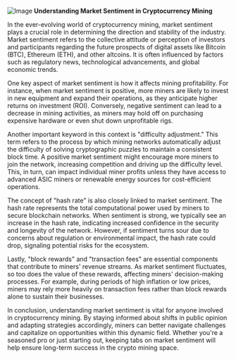 
![Image](https://github.com/user-attachments/assets/31692037-0104-4703-abd1-696b6a7dd41b)
**Understanding Market Sentiment in Cryptocurrency Mining**

In the ever-evolving world of cryptocurrency mining, market sentiment plays a crucial role in determining the direction and stability of the industry. Market sentiment refers to the collective attitude or perception of investors and participants regarding the future prospects of digital assets like Bitcoin (BTC), Ethereum (ETH), and other altcoins. It is often influenced by factors such as regulatory news, technological advancements, and global economic trends.

One key aspect of market sentiment is how it affects mining profitability. For instance, when market sentiment is positive, more miners are likely to invest in new equipment and expand their operations, as they anticipate higher returns on investment (ROI). Conversely, negative sentiment can lead to a decrease in mining activities, as miners may hold off on purchasing expensive hardware or even shut down unprofitable rigs.

Another important keyword in this context is "difficulty adjustment." This term refers to the process by which mining networks automatically adjust the difficulty of solving cryptographic puzzles to maintain a consistent block time. A positive market sentiment might encourage more miners to join the network, increasing competition and driving up the difficulty level. This, in turn, can impact individual miner profits unless they have access to advanced ASIC miners or renewable energy sources for cost-efficient operations.

The concept of "hash rate" is also closely linked to market sentiment. The hash rate represents the total computational power used by miners to secure blockchain networks. When sentiment is strong, we typically see an increase in the hash rate, indicating increased confidence in the security and longevity of the network. However, if sentiment turns sour due to concerns about regulation or environmental impact, the hash rate could drop, signaling potential risks for the ecosystem.

Lastly, "block rewards" and "transaction fees" are essential components that contribute to miners' revenue streams. As market sentiment fluctuates, so too does the value of these rewards, affecting miners' decision-making processes. For example, during periods of high inflation or low prices, miners may rely more heavily on transaction fees rather than block rewards alone to sustain their businesses.

In conclusion, understanding market sentiment is vital for anyone involved in cryptocurrency mining. By staying informed about shifts in public opinion and adapting strategies accordingly, miners can better navigate challenges and capitalize on opportunities within this dynamic field. Whether you're a seasoned pro or just starting out, keeping tabs on market sentiment will help ensure long-term success in the crypto mining space.